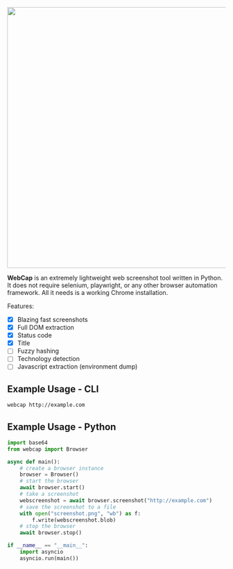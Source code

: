 <img src="https://github.com/user-attachments/assets/16505254-121d-4e21-9e04-270f3a46fee4" width="600"/>

**WebCap** is an extremely lightweight web screenshot tool written in Python. It does not require selenium, playwright, or any other browser automation framework. All it needs is a working Chrome installation.

Features:

- [x] Blazing fast screenshots
- [x] Full DOM extraction
- [x] Status code
- [x] Title
- [ ] Fuzzy hashing
- [ ] Technology detection
- [ ] Javascript extraction (environment dump)

## Example Usage - CLI

```bash
webcap http://example.com
```

## Example Usage - Python

```python
import base64
from webcap import Browser

async def main():
    # create a browser instance
    browser = Browser()
    # start the browser
    await browser.start()
    # take a screenshot
    webscreenshot = await browser.screenshot("http://example.com")
    # save the screenshot to a file
    with open("screenshot.png", "wb") as f:
        f.write(webscreenshot.blob)
    # stop the browser
    await browser.stop()

if __name__ == "__main__":
    import asyncio
    asyncio.run(main())
```
